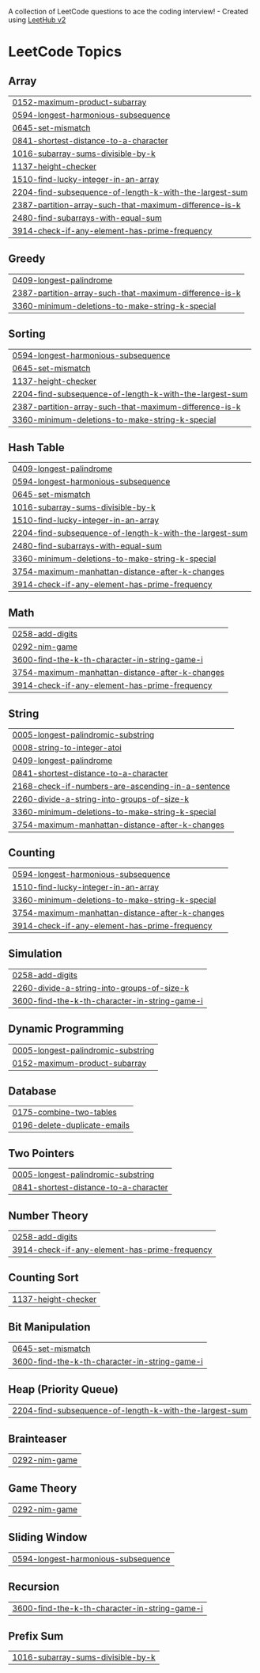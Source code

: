 A collection of LeetCode questions to ace the coding interview! - Created using [LeetHub v2](https://github.com/arunbhardwaj/LeetHub-2.0)
<!---LeetCode Topics Start-->
# LeetCode Topics
## Array
|  |
| ------- |
| [0152-maximum-product-subarray](https://github.com/ryakam-saikumar/Leetcode/tree/master/0152-maximum-product-subarray) |
| [0594-longest-harmonious-subsequence](https://github.com/ryakam-saikumar/Leetcode/tree/master/0594-longest-harmonious-subsequence) |
| [0645-set-mismatch](https://github.com/ryakam-saikumar/Leetcode/tree/master/0645-set-mismatch) |
| [0841-shortest-distance-to-a-character](https://github.com/ryakam-saikumar/Leetcode/tree/master/0841-shortest-distance-to-a-character) |
| [1016-subarray-sums-divisible-by-k](https://github.com/ryakam-saikumar/Leetcode/tree/master/1016-subarray-sums-divisible-by-k) |
| [1137-height-checker](https://github.com/ryakam-saikumar/Leetcode/tree/master/1137-height-checker) |
| [1510-find-lucky-integer-in-an-array](https://github.com/ryakam-saikumar/Leetcode/tree/master/1510-find-lucky-integer-in-an-array) |
| [2204-find-subsequence-of-length-k-with-the-largest-sum](https://github.com/ryakam-saikumar/Leetcode/tree/master/2204-find-subsequence-of-length-k-with-the-largest-sum) |
| [2387-partition-array-such-that-maximum-difference-is-k](https://github.com/ryakam-saikumar/Leetcode/tree/master/2387-partition-array-such-that-maximum-difference-is-k) |
| [2480-find-subarrays-with-equal-sum](https://github.com/ryakam-saikumar/Leetcode/tree/master/2480-find-subarrays-with-equal-sum) |
| [3914-check-if-any-element-has-prime-frequency](https://github.com/ryakam-saikumar/Leetcode/tree/master/3914-check-if-any-element-has-prime-frequency) |
## Greedy
|  |
| ------- |
| [0409-longest-palindrome](https://github.com/ryakam-saikumar/Leetcode/tree/master/0409-longest-palindrome) |
| [2387-partition-array-such-that-maximum-difference-is-k](https://github.com/ryakam-saikumar/Leetcode/tree/master/2387-partition-array-such-that-maximum-difference-is-k) |
| [3360-minimum-deletions-to-make-string-k-special](https://github.com/ryakam-saikumar/Leetcode/tree/master/3360-minimum-deletions-to-make-string-k-special) |
## Sorting
|  |
| ------- |
| [0594-longest-harmonious-subsequence](https://github.com/ryakam-saikumar/Leetcode/tree/master/0594-longest-harmonious-subsequence) |
| [0645-set-mismatch](https://github.com/ryakam-saikumar/Leetcode/tree/master/0645-set-mismatch) |
| [1137-height-checker](https://github.com/ryakam-saikumar/Leetcode/tree/master/1137-height-checker) |
| [2204-find-subsequence-of-length-k-with-the-largest-sum](https://github.com/ryakam-saikumar/Leetcode/tree/master/2204-find-subsequence-of-length-k-with-the-largest-sum) |
| [2387-partition-array-such-that-maximum-difference-is-k](https://github.com/ryakam-saikumar/Leetcode/tree/master/2387-partition-array-such-that-maximum-difference-is-k) |
| [3360-minimum-deletions-to-make-string-k-special](https://github.com/ryakam-saikumar/Leetcode/tree/master/3360-minimum-deletions-to-make-string-k-special) |
## Hash Table
|  |
| ------- |
| [0409-longest-palindrome](https://github.com/ryakam-saikumar/Leetcode/tree/master/0409-longest-palindrome) |
| [0594-longest-harmonious-subsequence](https://github.com/ryakam-saikumar/Leetcode/tree/master/0594-longest-harmonious-subsequence) |
| [0645-set-mismatch](https://github.com/ryakam-saikumar/Leetcode/tree/master/0645-set-mismatch) |
| [1016-subarray-sums-divisible-by-k](https://github.com/ryakam-saikumar/Leetcode/tree/master/1016-subarray-sums-divisible-by-k) |
| [1510-find-lucky-integer-in-an-array](https://github.com/ryakam-saikumar/Leetcode/tree/master/1510-find-lucky-integer-in-an-array) |
| [2204-find-subsequence-of-length-k-with-the-largest-sum](https://github.com/ryakam-saikumar/Leetcode/tree/master/2204-find-subsequence-of-length-k-with-the-largest-sum) |
| [2480-find-subarrays-with-equal-sum](https://github.com/ryakam-saikumar/Leetcode/tree/master/2480-find-subarrays-with-equal-sum) |
| [3360-minimum-deletions-to-make-string-k-special](https://github.com/ryakam-saikumar/Leetcode/tree/master/3360-minimum-deletions-to-make-string-k-special) |
| [3754-maximum-manhattan-distance-after-k-changes](https://github.com/ryakam-saikumar/Leetcode/tree/master/3754-maximum-manhattan-distance-after-k-changes) |
| [3914-check-if-any-element-has-prime-frequency](https://github.com/ryakam-saikumar/Leetcode/tree/master/3914-check-if-any-element-has-prime-frequency) |
## Math
|  |
| ------- |
| [0258-add-digits](https://github.com/ryakam-saikumar/Leetcode/tree/master/0258-add-digits) |
| [0292-nim-game](https://github.com/ryakam-saikumar/Leetcode/tree/master/0292-nim-game) |
| [3600-find-the-k-th-character-in-string-game-i](https://github.com/ryakam-saikumar/Leetcode/tree/master/3600-find-the-k-th-character-in-string-game-i) |
| [3754-maximum-manhattan-distance-after-k-changes](https://github.com/ryakam-saikumar/Leetcode/tree/master/3754-maximum-manhattan-distance-after-k-changes) |
| [3914-check-if-any-element-has-prime-frequency](https://github.com/ryakam-saikumar/Leetcode/tree/master/3914-check-if-any-element-has-prime-frequency) |
## String
|  |
| ------- |
| [0005-longest-palindromic-substring](https://github.com/ryakam-saikumar/Leetcode/tree/master/0005-longest-palindromic-substring) |
| [0008-string-to-integer-atoi](https://github.com/ryakam-saikumar/Leetcode/tree/master/0008-string-to-integer-atoi) |
| [0409-longest-palindrome](https://github.com/ryakam-saikumar/Leetcode/tree/master/0409-longest-palindrome) |
| [0841-shortest-distance-to-a-character](https://github.com/ryakam-saikumar/Leetcode/tree/master/0841-shortest-distance-to-a-character) |
| [2168-check-if-numbers-are-ascending-in-a-sentence](https://github.com/ryakam-saikumar/Leetcode/tree/master/2168-check-if-numbers-are-ascending-in-a-sentence) |
| [2260-divide-a-string-into-groups-of-size-k](https://github.com/ryakam-saikumar/Leetcode/tree/master/2260-divide-a-string-into-groups-of-size-k) |
| [3360-minimum-deletions-to-make-string-k-special](https://github.com/ryakam-saikumar/Leetcode/tree/master/3360-minimum-deletions-to-make-string-k-special) |
| [3754-maximum-manhattan-distance-after-k-changes](https://github.com/ryakam-saikumar/Leetcode/tree/master/3754-maximum-manhattan-distance-after-k-changes) |
## Counting
|  |
| ------- |
| [0594-longest-harmonious-subsequence](https://github.com/ryakam-saikumar/Leetcode/tree/master/0594-longest-harmonious-subsequence) |
| [1510-find-lucky-integer-in-an-array](https://github.com/ryakam-saikumar/Leetcode/tree/master/1510-find-lucky-integer-in-an-array) |
| [3360-minimum-deletions-to-make-string-k-special](https://github.com/ryakam-saikumar/Leetcode/tree/master/3360-minimum-deletions-to-make-string-k-special) |
| [3754-maximum-manhattan-distance-after-k-changes](https://github.com/ryakam-saikumar/Leetcode/tree/master/3754-maximum-manhattan-distance-after-k-changes) |
| [3914-check-if-any-element-has-prime-frequency](https://github.com/ryakam-saikumar/Leetcode/tree/master/3914-check-if-any-element-has-prime-frequency) |
## Simulation
|  |
| ------- |
| [0258-add-digits](https://github.com/ryakam-saikumar/Leetcode/tree/master/0258-add-digits) |
| [2260-divide-a-string-into-groups-of-size-k](https://github.com/ryakam-saikumar/Leetcode/tree/master/2260-divide-a-string-into-groups-of-size-k) |
| [3600-find-the-k-th-character-in-string-game-i](https://github.com/ryakam-saikumar/Leetcode/tree/master/3600-find-the-k-th-character-in-string-game-i) |
## Dynamic Programming
|  |
| ------- |
| [0005-longest-palindromic-substring](https://github.com/ryakam-saikumar/Leetcode/tree/master/0005-longest-palindromic-substring) |
| [0152-maximum-product-subarray](https://github.com/ryakam-saikumar/Leetcode/tree/master/0152-maximum-product-subarray) |
## Database
|  |
| ------- |
| [0175-combine-two-tables](https://github.com/ryakam-saikumar/Leetcode/tree/master/0175-combine-two-tables) |
| [0196-delete-duplicate-emails](https://github.com/ryakam-saikumar/Leetcode/tree/master/0196-delete-duplicate-emails) |
## Two Pointers
|  |
| ------- |
| [0005-longest-palindromic-substring](https://github.com/ryakam-saikumar/Leetcode/tree/master/0005-longest-palindromic-substring) |
| [0841-shortest-distance-to-a-character](https://github.com/ryakam-saikumar/Leetcode/tree/master/0841-shortest-distance-to-a-character) |
## Number Theory
|  |
| ------- |
| [0258-add-digits](https://github.com/ryakam-saikumar/Leetcode/tree/master/0258-add-digits) |
| [3914-check-if-any-element-has-prime-frequency](https://github.com/ryakam-saikumar/Leetcode/tree/master/3914-check-if-any-element-has-prime-frequency) |
## Counting Sort
|  |
| ------- |
| [1137-height-checker](https://github.com/ryakam-saikumar/Leetcode/tree/master/1137-height-checker) |
## Bit Manipulation
|  |
| ------- |
| [0645-set-mismatch](https://github.com/ryakam-saikumar/Leetcode/tree/master/0645-set-mismatch) |
| [3600-find-the-k-th-character-in-string-game-i](https://github.com/ryakam-saikumar/Leetcode/tree/master/3600-find-the-k-th-character-in-string-game-i) |
## Heap (Priority Queue)
|  |
| ------- |
| [2204-find-subsequence-of-length-k-with-the-largest-sum](https://github.com/ryakam-saikumar/Leetcode/tree/master/2204-find-subsequence-of-length-k-with-the-largest-sum) |
## Brainteaser
|  |
| ------- |
| [0292-nim-game](https://github.com/ryakam-saikumar/Leetcode/tree/master/0292-nim-game) |
## Game Theory
|  |
| ------- |
| [0292-nim-game](https://github.com/ryakam-saikumar/Leetcode/tree/master/0292-nim-game) |
## Sliding Window
|  |
| ------- |
| [0594-longest-harmonious-subsequence](https://github.com/ryakam-saikumar/Leetcode/tree/master/0594-longest-harmonious-subsequence) |
## Recursion
|  |
| ------- |
| [3600-find-the-k-th-character-in-string-game-i](https://github.com/ryakam-saikumar/Leetcode/tree/master/3600-find-the-k-th-character-in-string-game-i) |
## Prefix Sum
|  |
| ------- |
| [1016-subarray-sums-divisible-by-k](https://github.com/ryakam-saikumar/Leetcode/tree/master/1016-subarray-sums-divisible-by-k) |
<!---LeetCode Topics End-->